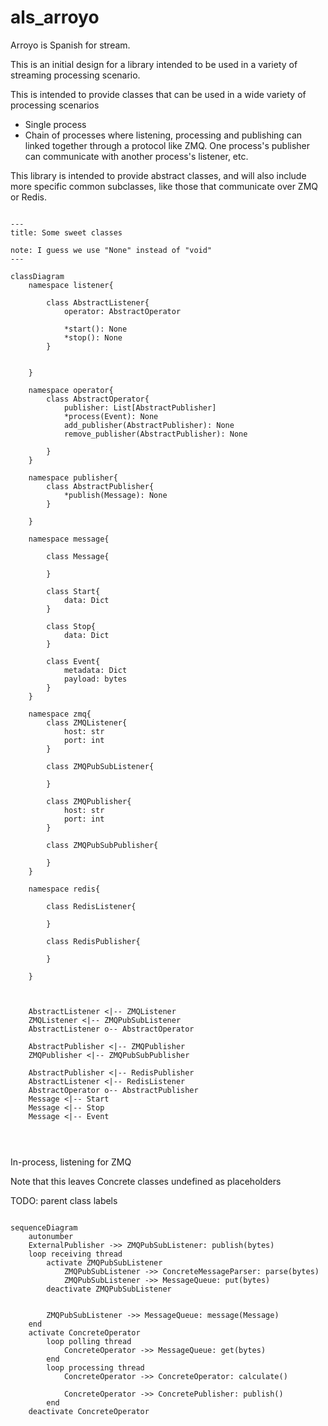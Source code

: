 # als_arroyo

Arroyo is Spanish for stream.

This is an initial design for a library intended to be used in a variety of streaming processing scenario.


This is intended to provide classes that can be used in a wide variety of processing scenarios
- Single process
- Chain of processes where listening, processing and publishing can linked together through a protocol like ZMQ. One process's publisher can communicate with another process's listener, etc.

This library is intended to provide abstract classes, and will also include more specific common subclasses, like those that communicate over ZMQ or Redis.



```mermaid

---
title: Some sweet classes

note: I guess we use "None" instead of "void"
---

classDiagram
    namespace listener{

        class AbstractListener{
            operator: AbstractOperator

            *start(): None  
            *stop(): None
        }

        
    }

    namespace operator{
        class AbstractOperator{
            publisher: List[AbstractPublisher]
            *process(Event): None
            add_publisher(AbstractPublisher): None
            remove_publisher(AbstractPublisher): None

        }
    }

    namespace publisher{
        class AbstractPublisher{
            *publish(Message): None
        }

    }

    namespace message{
        
        class Message{

        }

        class Start{
            data: Dict
        }
    
        class Stop{
            data: Dict
        }

        class Event{
            metadata: Dict
            payload: bytes
        }
    }
 
    namespace zmq{
        class ZMQListener{
            host: str
            port: int
        }

        class ZMQPubSubListener{

        }

        class ZMQPublisher{
            host: str
            port: int
        }

        class ZMQPubSubPublisher{

        }
    }

    namespace redis{

        class RedisListener{

        }

        class RedisPublisher{

        }

    }

 

    AbstractListener <|-- ZMQListener
    ZMQListener <|-- ZMQPubSubListener
    AbstractListener o-- AbstractOperator

    AbstractPublisher <|-- ZMQPublisher
    ZMQPublisher <|-- ZMQPubSubPublisher

    AbstractPublisher <|-- RedisPublisher
    AbstractListener <|-- RedisListener
    AbstractOperator o-- AbstractPublisher
    Message <|-- Start
    Message <|-- Stop
    Message <|-- Event 
    
     
```
##
In-process, listening for ZMQ

Note that this leaves Concrete classes undefined as placeholders

TODO: parent class labels

```mermaid

sequenceDiagram
    autonumber
    ExternalPublisher ->> ZMQPubSubListener: publish(bytes)
    loop receiving thread
        activate ZMQPubSubListener
            ZMQPubSubListener ->> ConcreteMessageParser: parse(bytes)
            ZMQPubSubListener ->> MessageQueue: put(bytes)
        deactivate ZMQPubSubListener

        
        ZMQPubSubListener ->> MessageQueue: message(Message)
    end
    activate ConcreteOperator
        loop polling thread
            ConcreteOperator ->> MessageQueue: get(bytes)
        end
        loop processing thread
            ConcreteOperator ->> ConcreteOperator: calculate()
        
            ConcreteOperator ->> ConcretePublisher: publish()
        end
    deactivate ConcreteOperator
```

